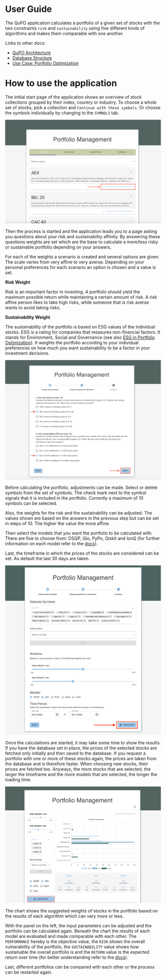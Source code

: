 # User Guide

The QuPO application calculates a portfolio of a given set of stocks with the two constraints `risk` and `sustainability` using five different kinds of algorithms and makes them comparable with one another.

Links to other docs:

- [QuPO Architecture](./arch/README.md)
- [Database Structure](./db/README.md)
- [Use Case: Portfolio Optimization](./portfolio_optimization/README.md)

# How to use the application

The initial start page of the application shows an overview of stock collections grouped by their index, country or industry. To choose a whole set of stocks, pick a collection and `Continue with these symbols`. Or choose the symbols individually by changing to the `SYMBOLS` tab.

![First Page](./screenshots/QuPO_App_first_page.png)

Then the process is started and the application leads you to a page asking you questions about your risk and sustainability affinity. By answering these questions weights are set which are the base to calculate a more/less risky or sustainable portfolio depending on your answers.

For each of the weights a scenario is created and several options are given. The scale varies from very affine to very averse. Depending on your personal preferences for each scenario an option is chosen and a value is set.

**Risk Weight**

Risk is an important factor in investing. A portfolio should yield the maximum possible return while maintaining a certain amount of risk. A risk affine person likes to take high risks, while someone that is risk averse wants to avoid taking risks.

**Sustainability Weight**

The sustainability of the portfolio is based on ESG values of the individual stocks. ESG is a rating for companies that measures non-financial factors. It stands for Environment, Social and Governance (see also [ESG in Portfolio Optimization](./portfolio_optimization/README.md#esg)). It weights the portfolio according to your individual preferences on how much you want sustainability to be a factor in your investment decisions.

![Questions Page](./screenshots/QuPO_App_questions.png)

Before calculating the portfolio, adjustments can be made. Select or delete symbols from the set of symbols. The check mark next to the symbol signals that it is included in the portfolio. Currently a maximum of 10 symbols can be selected.

Also, the weights for the risk and the sustainability can be adjusted. The values shown are based on the answers in the previous step but can be set in steps of 10. The higher the value the more affine.

Then select the models that you want the portfolio to be calculated with. There are five to choose from: OSQP, Qio, PyPo, Qiskit and IonQ (for further information on each model refer to the [docs](./portfolio_optimization/README.md#algorithms)).

Last, the timeframe in which the prices of the stocks are considered can be set. As default the last 30 days are taken.

![Process Overview Page](./screenshots/QuPO_App_process_overview.jpg)

Once the calculations are started, it may take some time to show the results. If you have the database set in place, the prices of the selected stocks are fetched only initially and then saved to the database. If you request a portfolio with one or more of these stocks again, the prices are taken from the database and is therefore faster. When choosing new stocks, their prices are fetched too. Anyways, the more stocks that are selected, the larger the timeframe and the more models that are selected, the longer the loading time.

![Portfolio Page](./screenshots/QuPO_App_graph.png)

The chart shows the suggested weights of stocks in the portfolio based on the results of each algorithm which can vary more or less.

With the panel on the left, the input parameters can be adjusted and the portfolio can be calculated again. Beneath the chart the results of each model are evaluated and made comparable with each other. The `PERFORMANCE` hereby is the objective value, the `RISK` shows the overall vulnerability of the portfolio, the `SUSTAINABILITY` value shows how sustainable the overall portfolio is and the `RETURN` value is the expected return over time (for better understanding refer to the [docs](./portfolio_optimization/README.md#result)).

Last, different portfolios can be compared with each other or the process can be restarted again.
